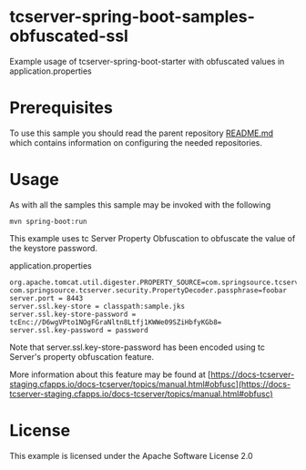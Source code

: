 # tcserver-spring-boot-samples-obfuscated-ssl
Example usage of tcserver-spring-boot-starter with obfuscated values in application.properties

Prerequisites
=============

To use this sample you should read the parent repository [README.md](../README.md) which contains information on configuring the needed repositories.

Usage
=====

As with all the samples this sample may be invoked with the following

```
mvn spring-boot:run
```

This example uses tc Server Property Obfuscation to obfuscate the value of the keystore password. 

application.properties
```
org.apache.tomcat.util.digester.PROPERTY_SOURCE=com.springsource.tcserver.security.PropertyDecoder
com.springsource.tcserver.security.PropertyDecoder.passphrase=foobar
server.port = 8443
server.ssl.key-store = classpath:sample.jks
server.ssl.key-store-password = tcEnc://D6wgVPto1NOgFGraNltn8Ltfj1KWWe09SZiHbfyKGb8=
server.ssl.key-password = password
```

Note that server.ssl.key-store-password has been encoded using tc Server's property obfuscation feature.

More information about this feature may be found at [https://docs-tcserver-staging.cfapps.io/docs-tcserver/topics/manual.html#obfusc](https://docs-tcserver-staging.cfapps.io/docs-tcserver/topics/manual.html#obfusc)


License
=======
This example is licensed under the Apache Software License 2.0
